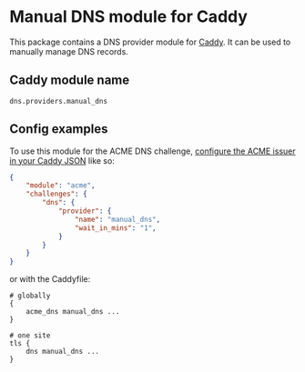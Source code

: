Manual DNS module for Caddy
===========================

This package contains a DNS provider module for [Caddy](https://github.com/caddyserver/caddy). It can be used to manually manage DNS records.

## Caddy module name

```
dns.providers.manual_dns
```

## Config examples

To use this module for the ACME DNS challenge, [configure the ACME issuer in your Caddy JSON](https://caddyserver.com/docs/json/apps/tls/automation/policies/issuer/acme/) like so:

```json
{
	"module": "acme",
	"challenges": {
		"dns": {
			"provider": {
				"name": "manual_dns",
				"wait_in_mins": "1",
			}
		}
	}
}
```

or with the Caddyfile:

```
# globally
{
	acme_dns manual_dns ...
}
```

```
# one site
tls {
	dns manual_dns ...
}
```
